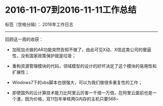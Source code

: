 # 2016-11-07到2016-11-11工作总结

标签（空格分隔）： 2016年工作日志

---

回顾这一周的收获：

 - 加班加点做的AR功能突然告知不做了，由此可见X动、X信这类公司的傻逼性，没有国家政策保护就是垃圾；

 - 重构资源管理模块的代码，领域模型的设计的好坏决定了这个模块的易用性和扩展性；

 - Windows7下的vbs脚本也很强大，可以为我们做很多重复性的工作；

 - 即使国外的云计算技术能力比阿里云厉害一千倍一万倍，在阿里云面前也是一个渣，因为价格，双11包年单核两G内存的主机只要568~
